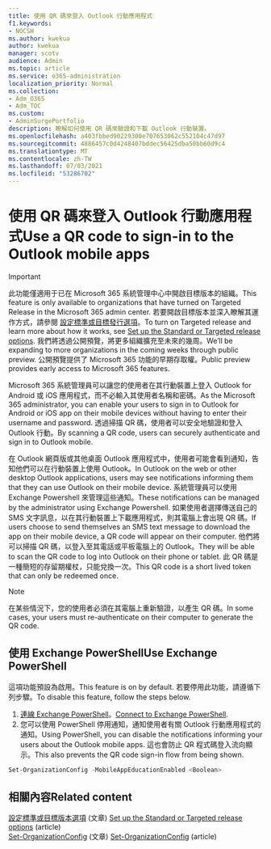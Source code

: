 ```yaml
---
title: 使用 QR 碼來登入 Outlook 行動應用程式
f1.keywords:
- NOCSH
ms.author: kwekua
author: kwekua
manager: scotv
audience: Admin
ms.topic: article
ms.service: o365-administration
localization_priority: Normal
ms.collection:
- Adm_O365
- Adm_TOC
ms.custom:
- AdminSurgePortfolio
description: 瞭解如何使用 QR 碼來驗證和下載 Outlook 行動裝置。
ms.openlocfilehash: a403fbbed90229300e707653062c552104c47d97
ms.sourcegitcommit: 4886457c0d4248407bddec56425dba50bb60d9c4
ms.translationtype: MT
ms.contentlocale: zh-TW
ms.lasthandoff: 07/03/2021
ms.locfileid: "53286702"
---
```

# <a name="use-a-qr-code-to-sign-in-to-the-outlook-mobile-apps"></a><span data-ttu-id="452c6-103">使用 QR 碼來登入 Outlook 行動應用程式</span><span class="sxs-lookup"><span data-stu-id="452c6-103">Use a QR code to sign-in to the Outlook mobile apps</span></span>

> [!IMPORTANT]
> <span data-ttu-id="452c6-104">此功能僅適用于已在 Microsoft 365 系統管理中心中開啟目標版本的組織。</span><span class="sxs-lookup"><span data-stu-id="452c6-104">This feature is only available to organizations that have turned on Targeted Release in the Microsoft 365 admin center.</span></span> <span data-ttu-id="452c6-105">若要開啟目標版本並深入瞭解其運作方式，請參閱 [設定標準或目標發行選項](release-options-in-office-365.md)。</span><span class="sxs-lookup"><span data-stu-id="452c6-105">To turn on Targeted release and learn more about how it works, see [Set up the Standard or Targeted release options](release-options-in-office-365.md).</span></span> <span data-ttu-id="452c6-106">我們將透過公開預覽，將更多組織擴充至未來的幾周。</span><span class="sxs-lookup"><span data-stu-id="452c6-106">We’ll be expanding to more organizations in the coming weeks through public preview.</span></span> <span data-ttu-id="452c6-107">公開預覽提供了 Microsoft 365 功能的早期存取權。</span><span class="sxs-lookup"><span data-stu-id="452c6-107">Public preview provides early access to Microsoft 365 features.</span></span>

<span data-ttu-id="452c6-108">Microsoft 365 系統管理員可以讓您的使用者在其行動裝置上登入 Outlook for Android 或 iOS 應用程式，而不必輸入其使用者名稱和密碼。</span><span class="sxs-lookup"><span data-stu-id="452c6-108">As the Microsoft 365 administrator, you can enable your users to sign in to Outlook for Android or iOS app on their mobile devices without having to enter their username and password.</span></span> <span data-ttu-id="452c6-109">透過掃描 QR 碼，使用者可以安全地驗證和登入 Outlook 行動。</span><span class="sxs-lookup"><span data-stu-id="452c6-109">By scanning a QR code, users can securely authenticate and sign in to Outlook mobile.</span></span>

<span data-ttu-id="452c6-110">在 Outlook 網頁版或其他桌面 Outlook 應用程式中，使用者可能會看到通知，告知他們可以在行動裝置上使用 Outlook。</span><span class="sxs-lookup"><span data-stu-id="452c6-110">In Outlook on the web or other desktop Outlook applications, users may see notifications informing them that they can use Outlook on their mobile device.</span></span> <span data-ttu-id="452c6-111">系統管理員可以使用 Exchange Powershell 來管理這些通知。</span><span class="sxs-lookup"><span data-stu-id="452c6-111">These notifications can be managed by the administrator using Exchange Powershell.</span></span> <span data-ttu-id="452c6-112">如果使用者選擇傳送自己的 SMS 文字訊息，以在其行動裝置上下載應用程式，則其電腦上會出現 QR 碼。</span><span class="sxs-lookup"><span data-stu-id="452c6-112">If users choose to send themselves an SMS text message to download the app on their mobile device, a QR code will appear on their computer.</span></span> <span data-ttu-id="452c6-113">他們將可以掃描 QR 碼，以登入至其電話或平板電腦上的 Outlook。</span><span class="sxs-lookup"><span data-stu-id="452c6-113">They will be able to scan the QR code to log into Outlook on their phone or tablet.</span></span> <span data-ttu-id="452c6-114">此 QR 碼是一種簡短的存留期權杖，只能兌換一次。</span><span class="sxs-lookup"><span data-stu-id="452c6-114">This QR code is a short lived token that can only be redeemed once.</span></span>

> [!NOTE]
> <span data-ttu-id="452c6-115">在某些情況下，您的使用者必須在其電腦上重新驗證，以產生 QR 碼。</span><span class="sxs-lookup"><span data-stu-id="452c6-115">In some cases, your users must re-authenticate on their computer to generate the QR code.</span></span>

## <a name="use-exchange-powershell"></a><span data-ttu-id="452c6-116">使用 Exchange PowerShell</span><span class="sxs-lookup"><span data-stu-id="452c6-116">Use Exchange PowerShell</span></span>

<span data-ttu-id="452c6-117">這項功能預設為啟用。</span><span class="sxs-lookup"><span data-stu-id="452c6-117">This feature is on by default.</span></span> <span data-ttu-id="452c6-118">若要停用此功能，請遵循下列步驟。</span><span class="sxs-lookup"><span data-stu-id="452c6-118">To disable this feature, follow the steps below.</span></span>

1. <span data-ttu-id="452c6-119">[連線 Exchange PowerShell](/powershell/exchange/connect-to-exchange-online-powershell)。</span><span class="sxs-lookup"><span data-stu-id="452c6-119">[Connect to Exchange PowerShell](/powershell/exchange/connect-to-exchange-online-powershell).</span></span>
2. <span data-ttu-id="452c6-120">您可以使用 PowerShell 停用通知，通知使用者有關 Outlook 行動應用程式的通知。</span><span class="sxs-lookup"><span data-stu-id="452c6-120">Using PowerShell, you can disable the notifications informing your users about the Outlook mobile apps.</span></span> <span data-ttu-id="452c6-121">這也會防止 QR 程式碼登入流向顯示。</span><span class="sxs-lookup"><span data-stu-id="452c6-121">This also prevents the QR code sign-in flow from being shown.</span></span>

```powershell
Set-OrganizationConfig -MobileAppEducationEnabled <Boolean>
```

## <a name="related-content"></a><span data-ttu-id="452c6-122">相關內容</span><span class="sxs-lookup"><span data-stu-id="452c6-122">Related content</span></span>

<span data-ttu-id="452c6-123">[設定標準或目標版本選項](release-options-in-office-365.md) (文章) </span><span class="sxs-lookup"><span data-stu-id="452c6-123">[Set up the Standard or Targeted release options](release-options-in-office-365.md) (article)</span></span>\
<span data-ttu-id="452c6-124">[Set-OrganizationConfig](/powershell/module/exchange/set-organizationconfig) (文章) </span><span class="sxs-lookup"><span data-stu-id="452c6-124">[Set-OrganizationConfig](/powershell/module/exchange/set-organizationconfig) (article)</span></span>